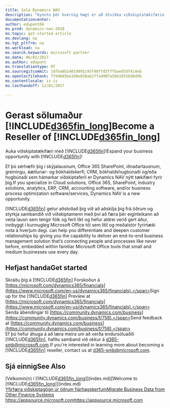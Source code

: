 ```yaml
---
title: Sala Dynamics NAV
description: "Kynntu þér hvernig hægt er að útvíkka viðskiptatækifærin og verða samstarfsaðili Microsoft og endursöluaðili fyrir Dynamics NAV."
documentationcenter: 
author: edupont04
ms.prod: dynamics-nav-2018
ms.topic: get-started-article
ms.devlang: na
ms.tgt_pltfrm: na
ms.workload: na
ms.search.keywords: microsoft partner
ms.date: 06/02/2017
ms.author: edupont
ms.translationtype: HT
ms.sourcegitcommit: 1dfba8b14019991c95f40ffd5f7fbaed5df414eb
ms.openlocfilehash: 7fd4605be160a838ab1ffa490fa5bb18556dbddb
ms.contentlocale: is-is
ms.lasthandoff: 12/01/2017

---
```

# <a name="become-a-reseller-of-included365finlongincludesd365finlongmdmd"></a><span data-ttu-id="8298f-103">Gerast sölumaður [!INCLUDE[d365fin_long](includes/d365fin_long_md.md)]</span><span class="sxs-lookup"><span data-stu-id="8298f-103">Become a Reseller of [!INCLUDE[d365fin_long](includes/d365fin_long_md.md)]</span></span>
<span data-ttu-id="8298f-104">Auka viðskiptatækifæri með [!INCLUDE[d365fin](includes/d365fin_md.md)]!</span><span class="sxs-lookup"><span data-stu-id="8298f-104">Expand your business opportunity with [!INCLUDE[d365fin](includes/d365fin_md.md)]!</span></span>  

<span data-ttu-id="8298f-105">Ef þú sérhæfir þig í skýjalausnum, Office 365 SharePoint, iðnaðarlausnum, greiningu, áætlunar- og bókhaldskerfi, CRM, bókhaldshugbúnaði og/eða hugbúnaði sem hámarkar viðskiptaferli er Dynamics NAV nýtt tækifæri fyrir þig.</span><span class="sxs-lookup"><span data-stu-id="8298f-105">If you specialize in Cloud solutions, Office 365, SharePoint, industry solutions, analytics, ERP, CRM, accounting software, and/or business process optimization software/services, Dynamics NAV is a new opportunity.</span></span>   

[!INCLUDE[d365fin](includes/d365fin_md.md)]<span data-ttu-id="8298f-106"> getur aðstoðað þig við að aðskilja þig frá öðrum og styrkja sambandið við viðskiptamenn með því að færa þér eiginleikann að veita lausn sem tengir fólk og ferli líkt og hefur aldrei verið gert áður, innbyggt í kunnugleg Microsoft Office tól sem lítil og meðalstór fyrirtæki nota á hverjum degi.</span><span class="sxs-lookup"><span data-stu-id="8298f-106"> can help you differentiate and deepen customer relationships by giving you the capability to deliver an end-to-end business management solution that’s connecting people and processes like never before, embedded within familiar Microsoft Office tools that small and medium businesses use every day.</span></span>  

## <a name="get-started"></a><span data-ttu-id="8298f-107">Hefjast handa</span><span class="sxs-lookup"><span data-stu-id="8298f-107">Get started</span></span>
<span data-ttu-id="8298f-108">Skráðu þig á [!INCLUDE[d365fin](includes/d365fin_md.md)] Forskoðun á [https://microsoft.com/dynamics365/financials](https://www.microsoft.com/en-us/dynamics365/financials).</span><span class="sxs-lookup"><span data-stu-id="8298f-108">Sign up for the [!INCLUDE[d365fin](includes/d365fin_md.md)] Preview at [https://microsoft.com/dynamics365/financials](https://www.microsoft.com/en-us/dynamics365/financials).</span></span>  
<span data-ttu-id="8298f-109">Senda ábendingar til [https://community.dynamics.com/business](https://community.dynamics.com/business/f/758).</span><span class="sxs-lookup"><span data-stu-id="8298f-109">Send feedback at [https://community.dynamics.com/business](https://community.dynamics.com/business/f/758).</span></span>  
<span data-ttu-id="8298f-110">Ef þú hefur áhuga á að læra meira um að verða endursöluaðili [!INCLUDE[d365fin](includes/d365fin_md.md)], hafðu samband við okkur á [d365-smb@microsoft.com](mailto:d365-smb@microsoft.com).</span><span class="sxs-lookup"><span data-stu-id="8298f-110">If you're interested in learning more about becoming a [!INCLUDE[d365fin](includes/d365fin_md.md)] reseller, contact us at [d365-smb@microsoft.com](mailto:d365-smb@microsoft.com).</span></span>  

## <a name="see-also"></a><span data-ttu-id="8298f-111">Sjá einnig</span><span class="sxs-lookup"><span data-stu-id="8298f-111">See Also</span></span>
<span data-ttu-id="8298f-112">[Velkomin(n) í [!INCLUDE[d365fin_long](includes/d365fin_long_md.md)]](index.md)</span><span class="sxs-lookup"><span data-stu-id="8298f-112">[Welcome to [!INCLUDE[d365fin_long](includes/d365fin_long_md.md)]](index.md)</span></span>  
[<span data-ttu-id="8298f-113">Yfirfæra viðskiptagögn úr öðrum fjárhagskerfum</span><span class="sxs-lookup"><span data-stu-id="8298f-113">Migrate Business Data from Other Finance Systems</span></span>](upload-data.md)  
[<span data-ttu-id="8298f-114">https://appsource.microsoft.com</span><span class="sxs-lookup"><span data-stu-id="8298f-114">https://appsource.microsoft.com</span></span>](https://appsource.microsoft.com/en-us/?product=project-madeira)  

